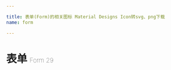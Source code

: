 ```yaml
---

title: 表单(Form)的相关图标 Material Designs Icon转svg、png下载
name: form

---
```


# 表单  <small style="font-size: 60%;font-weight: 100">Form <span class="badge-secondary badge">29</span> </small>

<search tag="form" :max="0"/>

